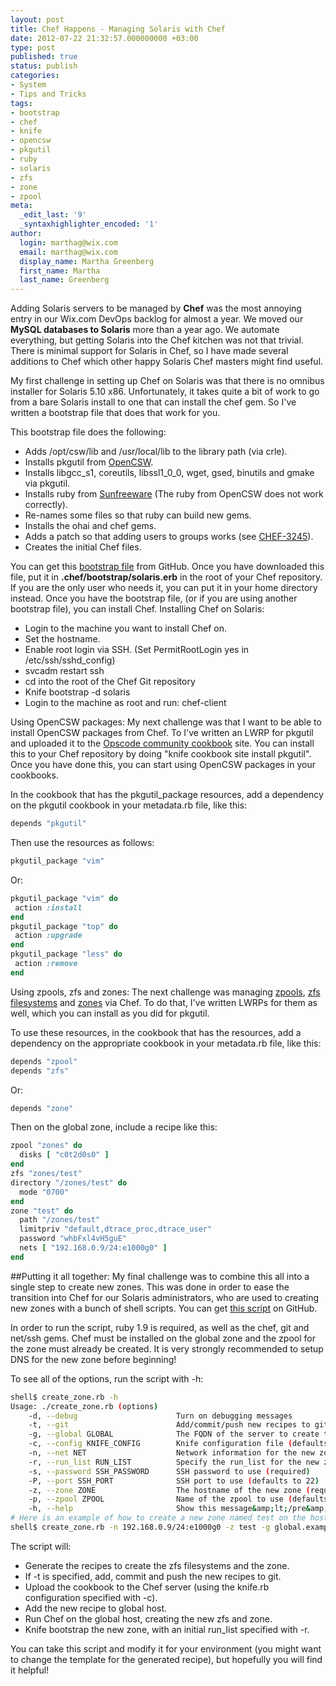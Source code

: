 ```yaml
---
layout: post
title: Chef Happens - Managing Solaris with Chef
date: 2012-07-22 21:32:57.000000000 +03:00
type: post
published: true
status: publish
categories:
- System
- Tips and Tricks
tags:
- bootstrap
- chef
- knife
- opencsw
- pkgutil
- ruby
- solaris
- zfs
- zone
- zpool
meta:
  _edit_last: '9'
  _syntaxhighlighter_encoded: '1'
author:
  login: marthag@wix.com
  email: marthag@wix.com
  display_name: Martha Greenberg
  first_name: Martha
  last_name: Greenberg
---
```

Adding Solaris servers to be managed by **Chef** was the most annoying entry in our Wix.com DevOps backlog for almost a year. We moved our **MySQL databases to Solaris** more than a year ago. We automate everything, but getting Solaris into the Chef kitchen was not that trivial. There is minimal support for Solaris in Chef, so I have made several additions to Chef which other happy Solaris Chef masters might find useful.


My first challenge in setting up Chef on Solaris was that there is no omnibus installer for Solaris 5.10 x86.
Unfortunately, it takes quite a bit of work to go from a bare Solaris install to one that can install the chef gem. So I've written a bootstrap file that does that work for you.

This bootstrap file does the following:

* Adds /opt/csw/lib and /usr/local/lib to the library path (via crle).
* Installs pkgutil from [OpenCSW](https://www.opencsw.org/).
* Installs libgcc_s1, coreutils, libssl1_0_0, wget, gsed, binutils and gmake via pkgutil.
* Installs ruby from [Sunfreeware](http://www.sunfreeware.com/) (The ruby from OpenCSW does not work correctly).
* Re-names some files so that ruby can build new gems.
* Installs the ohai and chef gems.
* Adds a patch so that adding users to groups works (see [CHEF-3245](http://tickets.opscode.com/browse/CHEF-3245)).
* Creates the initial Chef files.

You can get this [bootstrap file](https://gist.github.com/marthag/3159828) from GitHub.
Once you have downloaded this file, put it in **.chef/bootstrap/solaris.erb** in the root of your Chef repository. If you are the only user who needs it, you can put it in your home directory instead.
Once you have the bootstrap file, (or if you are using another bootstrap file), you can install Chef.
Installing Chef on Solaris:

* Login to the machine you want to install Chef on.
* Set the hostname.
* Enable root login via SSH. (Set PermitRootLogin yes in /etc/ssh/sshd_config)
* svcadm restart ssh
* cd into the root of the Chef Git repository
* Knife bootstrap -d solaris
* Login to the machine as root and run: chef-client

Using OpenCSW packages:
My next challenge was that I want to be able to install OpenCSW packages from Chef. To I've written an LWRP for pkgutil and uploaded it to the [Opscode community cookbook](https://supermarket.chef.io/cookbooks/pkgutil) site. You can install this to your Chef repository by doing "knife cookbook site install pkgutil". Once you have done this, you can start using OpenCSW packages in your cookbooks.

In the cookbook that has the pkgutil_package resources, add a dependency on the pkgutil cookbook in your metadata.rb file, like this:

```ruby
depends "pkgutil"
```

Then use the resources as follows:

```ruby
pkgutil_package "vim"
```
Or:

```ruby
pkgutil_package "vim" do
 action :install
end
pkgutil_package "top" do
 action :upgrade
end
pkgutil_package "less" do
 action :remove
end
```
Using zpools, zfs and zones:
The next challenge was managing [zpools](https://supermarket.chef.io/cookbooks/zpool), [zfs filesystems](https://supermarket.chef.io/cookbooks/zfs) and [zones](https://supermarket.chef.io/cookbooks/zone) via Chef. To do that, I've written LWRPs for them as well, which you can install as you did for pkgutil.

To use these resources, in the cookbook that has the resources, add a dependency on the appropriate cookbook in your metadata.rb file, like this:

```ruby
depends "zpool"
depends "zfs"
```

Or:

```ruby
depends "zone"
```
Then on the global zone, include a recipe like this:

```ruby
zpool "zones" do
  disks [ "c0t2d0s0" ]
end
zfs "zones/test"
directory "/zones/test" do
  mode "0700"
end
zone "test" do
  path "/zones/test"
  limitpriv "default,dtrace_proc,dtrace_user"
  password "whbFxl4vH5guE"
  nets [ "192.168.0.9/24:e1000g0" ]
end
```

##Putting it all together:
My final challenge was to combine this all into a single step to create new zones. This was done in order to ease the transition into Chef for our Solaris administrators, who are used to creating new zones with a bunch of shell scripts. You can get [this script](https://gist.github.com/marthag/3160342) on GitHub.

In order to run the script, ruby 1.9 is required, as well as the chef, git and net/ssh gems. Chef must be installed on the global zone and the zpool for the zone must already be created. It is very strongly recommended to setup DNS for the new zone before beginning!

To see all of the options, run the script with -h:

```bash
shell$ create_zone.rb -h
Usage: ./create_zone.rb (options)
    -d, --debug                      Turn on debugging messages
    -t, --git                        Add/commit/push new recipes to git
    -g, --global GLOBAL              The FQDN of the server to create the zone on (required)
    -c, --config KNIFE_CONFIG        Knife configuration file (defaults to ~/.chef/knife.rb)
    -n, --net NET                    Network information for the new zone, in the form: ipaddress[/cidr]:interface (required)
    -r, --run_list RUN_LIST          Specify the run_list for the new zone
    -s, --password SSH_PASSWORD      SSH password to use (required)
    -P, --port SSH_PORT              SSH port to use (defaults to 22)
    -z, --zone ZONE                  The hostname of the new zone (required)
    -p, --zpool ZPOOL                Name of the zpool to use (defaults to rpool)
    -h, --help                       Show this message&amp;lt;/pre&amp;gt;
# Here is an example of how to create a new zone named test on the host global.example.com and install mysql in the new zone:
shell$ create_zone.rb -n 192.168.0.9/24:e1000g0 -z test -g global.example.com -s testpw -p zones -r "recipe[mysql::server]"
```

The script will:

* Generate the recipes to create the zfs filesystems and the zone.
* If -t is specified, add, commit and push the new recipes to git.
* Upload the cookbook to the Chef server (using the knife.rb configuration specified with -c).
* Add the new recipe to global host.
* Run Chef on the global host, creating the new zfs and zone.
* Knife bootstrap the new zone, with an initial run_list specified with -r.

You can take this script and modify it for your environment (you might want to change the template for the generated recipe), but hopefully you will find it helpful!
